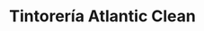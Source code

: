 ---
title: "Tintorería Atlantic Clean"
url: /ciudad-guayana-puerto-ordaz/tintoreria-atlantic-clean/
shop: lavandería
---